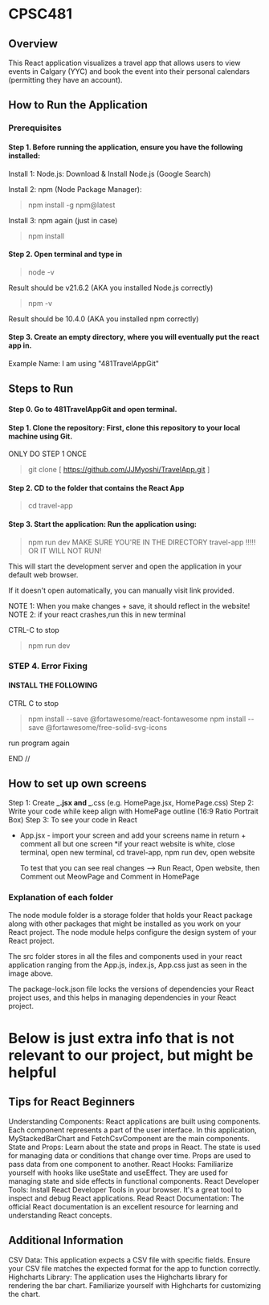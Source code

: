 # CPSC481

## Overview

This React application visualizes a travel app that allows users to view events in Calgary (YYC) and book the event into their personal calendars (permitting they have an account).

## How to Run the Application

### Prerequisites

#### Step 1. Before running the application, ensure you have the following installed:

Install 1: Node.js: Download & Install Node.js (Google Search)

Install 2: npm (Node Package Manager):

> npm install -g npm@latest

Install 3: npm again (just in case)

> npm install

#### Step 2. Open terminal and type in

> node -v

Result should be v21.6.2 (AKA you installed Node.js correctly)

> npm -v

Result should be 10.4.0 (AKA you installed npm correctly)

#### Step 3. Create an empty directory, where you will eventually put the react app in.

Example Name: I am using "481TravelAppGit"

## Steps to Run

#### Step 0. Go to 481TravelAppGit and open terminal.

#### Step 1. Clone the repository: First, clone this repository to your local machine using Git.

ONLY DO STEP 1 ONCE

> git clone [ https://github.com/JJMyoshi/TravelApp.git ]

#### Step 2. CD to the folder that contains the React App

> cd travel-app

#### Step 3. Start the application: Run the application using:

> npm run dev
> MAKE SURE YOU'RE IN THE DIRECTORY travel-app !!!!! OR IT WILL NOT RUN!

This will start the development server and open the application in your default web browser.

If it doesn't open automatically, you can manually visit link provided.

NOTE 1: When you make changes + save, it should reflect in the website!
NOTE 2: if your react crashes,run this in new terminal

CTRL-C to stop

> npm run dev

### STEP 4. Error Fixing

#### INSTALL THE FOLLOWING

CTRL C to stop

> npm install --save @fortawesome/react-fontawesome
> npm install --save @fortawesome/free-solid-svg-icons

run program again

END //

## How to set up own screens

Step 1: Create **_.jsx and _**.css (e.g. HomePage.jsx, HomePage.css)
Step 2: Write your code while keep align with HomePage outline (16:9 Ratio Portrait Box)
Step 3: To see your code in React

- App.jsx - import your screen and add your screens name in return + comment all but one screen
  \*if your react website is white, close terminal, open new terminal, cd travel-app, npm run dev, open website

  To test that you can see real changes --> Run React, Open website, then Comment out MeowPage and Comment in HomePage

### Explanation of each folder

The node module folder is a storage folder that holds your React package along with other packages that might be installed as you work on your React project. The node module helps configure the design system of your React project.

The src folder stores in all the files and components used in your react application ranging from the App.js, index.js, App.css just as seen in the image above.

The package-lock.json file locks the versions of dependencies your React project uses, and this helps in managing dependencies in your React project.

# Below is just extra info that is not relevant to our project, but might be helpful

## Tips for React Beginners

Understanding Components: React applications are built using components. Each component represents a part of the user interface. In this application, MyStackedBarChart and FetchCsvComponent are the main components.
State and Props: Learn about the state and props in React. The state is used for managing data or conditions that change over time. Props are used to pass data from one component to another.
React Hooks: Familiarize yourself with hooks like useState and useEffect. They are used for managing state and side effects in functional components.
React Developer Tools: Install React Developer Tools in your browser. It's a great tool to inspect and debug React applications.
Read React Documentation: The official React documentation is an excellent resource for learning and understanding React concepts.

## Additional Information

CSV Data: This application expects a CSV file with specific fields. Ensure your CSV file matches the expected format for the app to function correctly.
Highcharts Library: The application uses the Highcharts library for rendering the bar chart. Familiarize yourself with Highcharts for customizing the chart.
